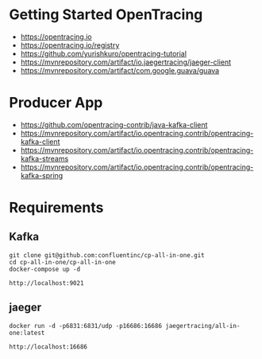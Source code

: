 # Getting Started OpenTracing
- https://opentracing.io
- https://opentracing.io/registry
- https://github.com/yurishkuro/opentracing-tutorial
- https://mvnrepository.com/artifact/io.jaegertracing/jaeger-client
- https://mvnrepository.com/artifact/com.google.guava/guava

# Producer App
- https://github.com/opentracing-contrib/java-kafka-client
- https://mvnrepository.com/artifact/io.opentracing.contrib/opentracing-kafka-client
- https://mvnrepository.com/artifact/io.opentracing.contrib/opentracing-kafka-streams
- https://mvnrepository.com/artifact/io.opentracing.contrib/opentracing-kafka-spring

# Requirements
## Kafka
```shell script
git clone git@github.com:confluentinc/cp-all-in-one.git
cd cp-all-in-one/cp-all-in-one
docker-compose up -d
```

```
http://localhost:9021
```

## jaeger
```shell script
docker run -d -p6831:6831/udp -p16686:16686 jaegertracing/all-in-one:latest
```

```
http://localhost:16686
```